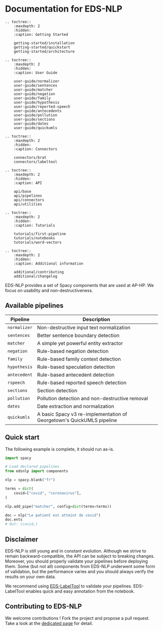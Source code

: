 # Documentation for EDS-NLP

```{eval-rst}
.. toctree::
    :maxdepth: 2
    :hidden:
    :caption: Getting Started

    getting-started/installation
    getting-started/quickstart
    getting-started/architecture

.. toctree::
    :maxdepth: 2
    :hidden:
    :caption: User Guide

    user-guide/normalizer
    user-guide/sentences
    user-guide/matcher
    user-guide/negation
    user-guide/family
    user-guide/hypothesis
    user-guide/reported-speech
    user-guide/antecedents
    user-guide/pollution
    user-guide/sections
    user-guide/dates
    user-guide/quickumls

.. toctree::
    :maxdepth: 2
    :hidden:
    :caption: Connectors

    connectors/brat
    connectors/labeltool

.. toctree::
    :maxdepth: 2
    :hidden:
    :caption: API

    api/base
    api/pipelines
    api/connectors
    api/utilities

.. toctree::
    :maxdepth: 2
    :hidden:
    :caption: Tutorials

    tutorials/first-pipeline
    tutorials/notebooks
    tutorials/word-vectors

.. toctree::
    :maxdepth: 2
    :hidden:
    :caption: Additional information

    additional/contributing
    additional/changelog
```

EDS-NLP provides a set of Spacy components that are used at AP-HP. We focus on usability and non-destructiveness.

## Available pipelines

| Pipeline     | Description                                                           |
| ------------ | --------------------------------------------------------------------- |
| `normalizer` | Non-destructive input text normalization                              |
| `sentences`  | Better sentence boundary detection                                    |
| `matcher`    | A simple yet powerful entity extractor                                |
| `negation`   | Rule-based negation detection                                         |
| `family`     | Rule-based family context detection                                   |
| `hypothesis` | Rule-based speculation detection                                      |
| `antecedent` | Rule-based antecedent detection                                       |
| `rspeech`    | Rule-based reported speech detection                                  |
| `sections`   | Section detection                                                     |
| `pollution`  | Pollution detection and non-destructive removal                       |
| `dates`      | Date extraction and normalization                                     |
| `quickumls`  | A basic Spacy v3 re-implementation of Georgetown's QuickUMLS pipeline |

## Quick start

The following example is complete, it should run as-is.

```python
import spacy

# Load declared pipelines
from edsnlp import components

nlp = spacy.blank("fr")

terms = dict(
    covid=["covid", "coronavirus"],
)

nlp.add_pipe("matcher", config=dict(terms=terms))

doc = nlp("Le patient est atteint de covid")
doc.ents
# Out: (covid,)
```

## Disclaimer

EDS-NLP is still young and in constant evolution. Although we strive to remain backward-compatible, the API can be subject to breaking changes. Moreover, you should properly validate your pipelines before deploying them. Some (but not all) components from EDS-NLP underwent some form of validation, but the performance varies and you should always verify the results on your own data.

We recommend using [EDS-LabelTool](https://gitlab.eds.aphp.fr/datasciencetools/labeltool) to validate your pipelines. EDS-LabelTool enables quick and easy annotation from the notebook.

## Contributing to EDS-NLP

We welcome contributions ! Fork the project and propose a pull request. Take a look at the [dedicated page](additional/contributing.md) for detail.

